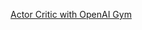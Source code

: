 [Actor Critic with OpenAI Gym](http://www.rage.net/~greg/2016-07-05-ActorCritic-with-OpenAI-Gym.html)

